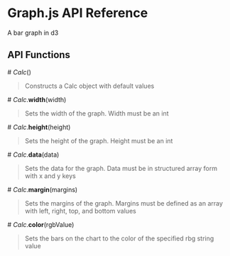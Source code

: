 # Graph.js API Reference

A bar graph in d3

## API Functions



\# *Calc*()

> Constructs a Calc object with default values

\# *Calc*.**width**(width)
> Sets the width of the graph. Width must be an int

\# *Calc*.**height**(height)
> Sets the height of the graph. Height must be an int

\# *Calc*.**data**(data)
> Sets the data for the graph. Data must be in structured array form with x and y keys

\# *Calc*.**margin**(margins)
> Sets the margins of the graph. Margins must be defined as an array with left, right, top, and bottom values

\# *Calc*.**color**(rgbValue)
> Sets the bars on the chart to the color of the specified rbg string value

